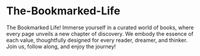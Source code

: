 # The-Bookmarked-Life
The Bookmarked Life! Immerse yourself in a curated world of books, where every page unveils a new chapter of discovery. We embody the essence of each value, thoughtfully designed for every reader, dreamer, and thinker. Join us, follow along, and enjoy the journey!
